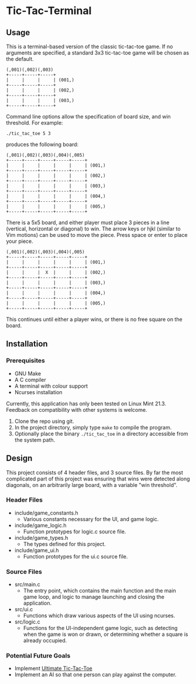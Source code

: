 # Tic-Tac-Terminal

## Usage

This is a terminal-based version of the classic tic-tac-toe game.
If no arguments are specified, a standard 3x3 tic-tac-toe game will be chosen as the default.
```
(,001)(,002)(,003)
+-----+-----+-----+
|     |     |     | (001,)
+-----+-----+-----+
|     |     |     | (002,)
+-----+-----+-----+
|     |     |     | (003,)
+-----+-----+-----+
```

Command line options allow the specification of board size, and win threshold.
For example:

```
./tic_tac_toe 5 3
```

produces the following board:

```
(,001)(,002)(,003)(,004)(,005)
+-----+-----+-----+-----+-----+
|     |     |     |     |     | (001,)
+-----+-----+-----+-----+-----+
|     |     |     |     |     | (002,)
+-----+-----+-----+-----+-----+
|     |     |     |     |     | (003,)
+-----+-----+-----+-----+-----+
|     |     |     |     |     | (004,)
+-----+-----+-----+-----+-----+
|     |     |     |     |     | (005,)
+-----+-----+-----+-----+-----+
```
There is a 5x5 board, and either player must place 3 pieces in a line (vertical, horizontal or diagonal) to win.
The arrow keys or hjkl (similar to Vim motions) can be used to move the piece. Press space or enter to place your piece.

```
(,001)(,002)(,003)(,004)(,005)
+-----+-----+-----+-----+-----+
|     |     |     |     |     | (001,)
+-----+-----+-----+-----+-----+
|     |     |  X  |     |     | (002,)
+-----+-----+-----+-----+-----+
|     |     |     |     |     | (003,)
+-----+-----+-----+-----+-----+
|     |     |     |     |     | (004,)
+-----+-----+-----+-----+-----+
|     |     |     |     |     | (005,)
+-----+-----+-----+-----+-----+
```

This continues until either a player wins, or there is no free square on the board.

## Installation

### Prerequisites

* GNU Make
* A C compiler
* A terminal with colour support
* Ncurses installation

Currently, this application has only been tested on Linux Mint 21.3.
Feedback on compatibility with other systems is welcome.

1. Clone the repo using git.
2. In the project directory, simply type `make` to compile the program.
3. Optionally place the binary `./tic_tac_toe` in a directory accessible from the system path.

## Design

This project consists of 4 header files, and 3 source files.
By far the most complicated part of this project was ensuring that wins were detected along diagonals, on an arbitrarily large board, with a variable "win threshold".

### Header Files

* include/game_constants.h
    * Various constants necessary for the UI, and game logic.
* include/game_logic.h
    * Function prototypes for logic.c source file.
* include/game_types.h
    * The types defined for this project.
* include/game_ui.h
    * Function prototypes for the ui.c source file.

### Source Files

* src/main.c
    * The entry point, which contains the main function and the main game loop, and logic to manage launching and closing the application.
* src/ui.c
    * Functions which draw various aspects of the UI using ncurses.
* src/logic.c
    * Functions for the UI-independent game logic, such as detecting when the game is won or drawn, or determining whether a square is already occupied.

### Potential Future Goals

* Implement [Ultimate Tic-Tac-Toe](https://en.wikipedia.org/wiki/Ultimate_tic-tac-toe)
* Implement an AI so that one person can play against the computer.
